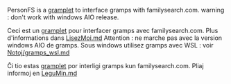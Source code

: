 
PersonFS is a [gramplet](https://www.gramps-project.org/wiki/index.php/Gramplets) to interface gramps with familysearch.com.
warning : don't work with windows AIO release.

Ceci est un [gramplet](https://www.gramps-project.org/wiki/index.php/Gramplets) pour interfacer gramps avec familysearch.com.
Plus d'informations dans [LisezMoi.md](LisezMoi.md)
Attention : ne marche pas avec la version windows AIO de gramps. Sous windows utilisez gramps avec WSL : voir [Notoj/gramps_wsl.md](Notoj/gramps_wsl.md)

Ĉi tio estas [gramplet](https://www.gramps-project.org/wiki/index.php/Gramplets) por interligi gramps kun familysearch.com.
Pliaj informoj en [LeguMin.md](LeguMin.md)
